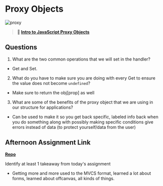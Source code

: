 # Proxy Objects

![proxy](https://bcw.blob.core.windows.net/public/img/journals/5120113092091727)

> **📖 [Intro to JavaScript Proxy Objects](https://codeworksacademy.com/fs-student-guide/resources/wk3/03-Proxies)**

## Questions

1. What are the two common operations that we will set in the handler?

- Get and Set.

2. What do you have to make sure you are doing with every Get to ensure the value does not become `undefined`?

- Make sure to return the obj[prop] as well

3. What are some of the benefits of the proxy object that we are using in our structure for applications?

- Can be used to make it so you get back specific, labeled info back when you do something along with possibly making specific conditions give errors instead of data (to protect yourself/data from the user)

## Afternoon Assignment Link

**[Repo](https://github.com/TheOneTrueRy/gregslist)**

Identify at least 1 takeaway from today's assignment

- Getting more and more used to the MVCS format, learned a lot about forms, learned about offcanvas, all kinds of things.